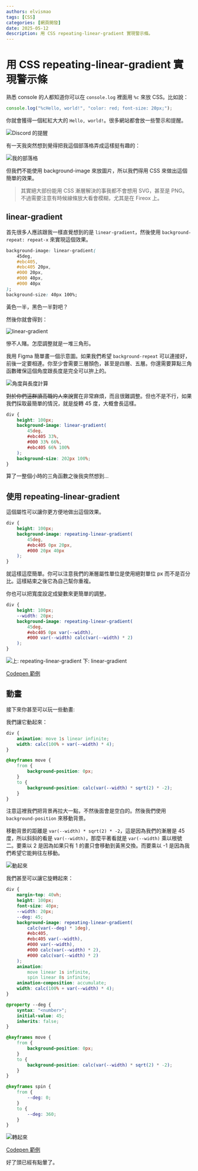 ```yaml
---
authors: elvismao
tags: [CSS]
categories: [網頁開發]
date: 2025-05-12
description: 用 CSS repeating-linear-gradient 實現警示條。
---
```


# 用 CSS repeating-linear-gradient 實現警示條

熟悉 console 的人都知道你可以在 `console.log` 裡面用 `%c` 來放 CSS。比如說：

```js
console.log("%cHello, world!", "color: red; font-size: 20px;");
```

你就會獲得一個紅紅大大的 `Hello, world!`。很多網站都會放一些警示和提醒。

![Discord 的提醒](discord.webp)

有一天我突然想到覺得把我這個部落格弄成這樣挺有趣的：

![我的部落格](emtech.webp)

但我們不能使用 background-image 來放圖片，所以我們得用 CSS 來做出這個簡單的效果。

> 其實絕大部份能用 CSS 漸層解決的事我都不會想用 SVG，甚至是 PNG。不過需要注意有時候線條放大看會模糊，尤其是在 Fireox 上。

## linear-gradient

首先很多人應該跟我一樣直覺想到的是 `linear-gradient`，然後使用 `background-repeat: repeat-x` 來實現這個效果。

```css
background-image: linear-gradient(
    45deg,
    #ebc405,
    #ebc405 20px,
    #000 20px,
    #000 40px,
    #000 40px
);
background-size: 40px 100%;
```

黃色一半，黑色一半對吧？

然後你就會得到：

![linear-gradient](ahh.webp)

慘不人賭。怎麼調整就是一堆三角形。

我用 Figma 簡單畫一個示意圖。如果我們希望 `background-repeat` 可以連接好，前後一定要相連。你至少會需要三層顏色，甚至是四層、五層。你還需要算點三角函數確保這個角度跟長度是完全可以拚上的。

![角度與長度計算](figma.webp)

~~對於你們這群讀高職的人來說~~實在非常麻煩，而且很難調整。但也不是不行，如果我們採取最簡單的情況，就是旋轉 45 度，大概會長這樣。

```css
div {
    height: 100px;
    background-image: linear-gradient(
        45deg,
        #ebc405 33%,
        #000 33% 66%,
        #ebc405 66% 100%
    );
    background-size: 202px 100%;
}
```

算了一整個小時的三角函數之後我突然想到...

## 使用 repeating-linear-gradient

這個屬性可以讓你更方便地做出這個效果。

```css
div {
    height: 100px;
    background-image: repeating-linear-gradient(
        45deg,
        #ebc405 0px 20px,
        #000 20px 40px
    );
}
```

就這樣這麼簡單。你可以注意我們的漸層屬性單位是使用絕對單位 px 而不是百分比。這樣結束之後它為自己幫你重複。

你也可以把寬度設定成變數來更簡單的調整。

```css
div {
    height: 100px;
    --width: 20px;
    background-image: repeating-linear-gradient(
        45deg,
        #ebc405 0px var(--width),
        #000 var(--width) calc(var(--width) * 2)
    );
}
```

![上: repeating-linear-gradient 下: linear-gradient](result.webp)

[Codepen 範例](https://codepen.io/edit-mr/pen/XJJYEZa)

## 動畫

接下來你甚至可以玩一些動畫:

我們讓它動起來：

```css
div {
    animation: move 1s linear infinite;
    width: calc(100% + var(--width) * 4);
}

@keyframes move {
    from {
        background-position: 0px;
    }
    to {
        background-position: calc(var(--width) * sqrt(2) * -2);
    }
}
```

注意這裡我們把背景再拉大一點，不然後面會是空白的。然後我們使用 `background-position` 來移動背景。

移動背景的距離是 `var(--width) * sqrt(2) * -2`，這是因為我們的漸層是 45 度，所以斜斜的看是 `var(--width)`，那麼平著看就是 `var(--width)` 乘以根號二。要乘以 2 是因為如果只有 1 的畫只會移動到黃黑交換。而要乘以 -1 是因為我們希望它能夠往左移動。

![動起來](move.gif)

我們甚至可以讓它旋轉起來：

```css
div {
    margin-top: 40vh;
    height: 100px;
    font-size: 40px;
    --width: 20px;
    --deg: 45;
    background-image: repeating-linear-gradient(
        calc(var(--deg) * 1deg),
        #ebc405,
        #ebc405 var(--width),
        #000 var(--width),
        #000 calc(var(--width) * 2),
        #000 calc(var(--width) * 2)
    );
    animation:
        move linear 1s infinite,
        spin linear 8s infinite;
    animation-composition: accumulate;
    width: calc(100% + var(--width) * 4);
}

@property --deg {
    syntax: "<number>";
    initial-value: 45;
    inherits: false;
}

@keyframes move {
    from {
        background-position: 0px;
    }
    to {
        background-position: calc(var(--width) * sqrt(2) * -2);
    }
}

@keyframes spin {
    from {
        --deg: 0;
    }
    to {
        --deg: 360;
    }
}
```

![轉起來](spin.gif)

[Codepen 範例](https://codepen.io/edit-mr/pen/qEEQMMp)

好了頭已經有點暈了。

